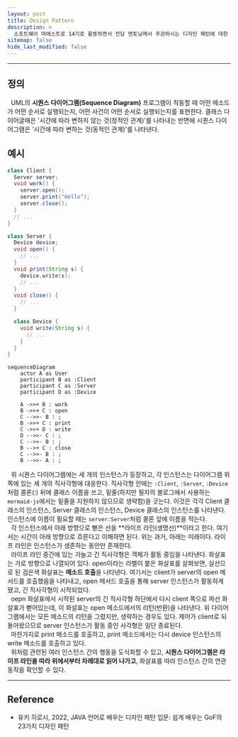 ```yaml
---
layout: post
title: Design Pattern
description: >
  소프트웨어 마에스트로 14기로 활동하면서 전담 멘토님께서 주관하시는 디자인 패턴에 대한 스터디에 참여하게 되었고, 도서 및 스터디를 통해 얻은 지식들을 공유하고자 게시글을 작성하게 되었다.
sitemap: false
hide_last_modified: false
---
```


---

## 정의

&nbsp; UML의 **시퀀스 다이어그램(Sequence Diagram)** 프로그램이 작동할 때 어떤 메소드가 어떤 순서로 실행되는지, 어떤 사건이 어떤 순서로 실행되는지를 표현한다. 클래스 다이어글매은 '시간에 따라 변하지 않는 것(정적인 관계)'를 나타내는 반면에 시퀀스 다이어그램은 '시간에 따라 변하는 것(동적인 관계)'를 나타낸다.
 

## 예시

```java
class Client {
  Server server;
  void work() {
    server.open();
    server.print("Hello");
    server.close();
  }
  // ...
}

class Server {
  Device device;
  void open() {
    // ...
  }
  void print(String s) {
    device.write(s);
    // ...
  }
  void close() {
    // ...
  }

  class Device {
    void write(String s) {
      // ...
    }
  }
}
```

```mermaid
sequenceDiagram
    actor A as User
    participant B as :Client
    participant C as :Server
    participant D as :Device

    A ->>+ B : work
    B ->>+ C : open
    C -->>- B : ;
    B ->>+ C : print
    C ->>+ D : write
    D -->>- C : ;
    C -->>- B : ;
    B -->+ C : close
    C -->>- B : ;
    B -->>- A : ;
```

&nbsp; 위 시퀀스 다이어그램에는 세 개의 인스턴스가 등장하고, 각 인스턴스는 다이어그램 위쪽에 있는 세 개의 직사각형에 대응한다. 직사각형 안에는 `:Client`, `:Server`, `:Device`처럼 콜론(:) 뒤에 클래스 이름을 쓰고, 밑줄(하지만 필자의 블로그에서 사용하는 `mermaid-js`에서는 밑줄을 지원하지 않으므로 생략함)을 긋는다. 이것은 각각 Client 클래스의 인스턴스, Server 클래스의 인스턴스, Device 클래스의 인스턴스를 나타낸다. 인스턴스에 이름이 필요할 때는 `server:Server`처럼 콜론 앞에 이름을 적는다.<br>
&nbsp; 각 인스턴스에서 아래 방향으로 뻗은 선을 **라이프 라인(생명선)**이라고 한다. 여기서는 시간이 아래 방향으로 흐른다고 이해하면 된다. 위는 과거, 아래는 미래이다. 라이프 라인은 인스턴스가 생존하는 동안만 존재한다.<br>
&nbsp; 라이프 라인 중간에 있는 가늘고 긴 직사각형은 객체가 활동 중임을 나타낸다. 화살표는 가로 방향으로 나열되어 있다. open이라는 라벨이 붙은 화살표를 살펴보면, 실선으로 된 검은색 화살표는 **메소드 호출**을 나타낸다. 여기서는 client가 server의 open 메서드를 호출했음을 나타내고, open 메서드 호출을 통해 server 인스턴스가 활동하게 됐고, 긴 직사각형이 시작되었다.<br>
&nbsp; oepn 화살표에서 시작된 server의 긴 직사각형 하단에서 다시 client 쪽으로 파선 화살표가 뻗어있는데, 이 화살표는 open 메소드에서의 리턴(반환)을 나타낸다. 위 다이어그램에서는 모든 메소드의 리턴을 그렸지만, 생략하는 경우도 있다. 제어가 client로 되돌아왔으므로 server 인스턴스가 활동 중인 사각형은 일단 종료된다.<br>
&nbsp; 마찬가지로 print 메소드를 호출하고, print 메소드에서는 다시 device 인스턴스의 write 메소드를 호출하고 있다.<br>
&nbsp; 위처럼 관련된 여러 인스턴스 간의 행동을 도식화할 수 있고, **시퀀스 다이어그램은 라이프 라인을 따라 위에서부터 차례대로 읽어 나가고**, 화살표를 따라 인스턴스 간의 연관 동작을 확인할 수 있다.

---

## Reference

- 유키 히로시, 2022, JAVA 언어로 배우는 디자인 패턴 입문: 쉽게 배우는 GoF의 23가지 디자인 패턴